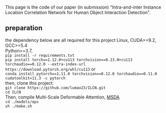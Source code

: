 This page is the code of our paper (in submission) "Intra-and-inter Instance Location Correlation Network for Human Object Interaction Detection".
## preparation
the dependency below are all required for this project
Linux, CUDA>=9.2, GCC>=5.4  
Python>=3.7,  
`pip install -r requirements.txt`  
`pip install torch==1.12.0+cu113 torchvision==0.13.0+cu113 torchaudio==0.12.0 --extra-index-url https://download.pytorch.org/whl/cu113` or  
`conda install pytorch==1.11.0 torchvision==0.12.0 torchaudio==0.11.0 cudatoolkit=11.3 -c pytorch`  
then, clone this project:  
`git clone https://github.com/lumao23/ILCN.git`  
`cd ILCN`  
Then, compile Multi-Scale Deformable Attention, [MSDA](https://github.com/fundamentalvision/Deformable-DETR)  
`cd ./models/ops`  
`sh ./make.sh`

